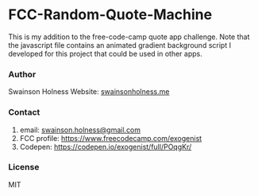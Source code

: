 # FCC-Random-Quote-Machine
This is my addition to the free-code-camp quote app challenge. Note that the javascript file contains an animated gradient background script I developed for this project that could be used in other apps. 

### Author
Swainson Holness
Website: [swainsonholness.me](http://swainsonholness.me/)

### Contact
1. email: swainson.holness@gmail.com 
2. FCC profile: https://www.freecodecamp.com/exogenist
3. Codepen: https://codepen.io/exogenist/full/POqgKr/

### License
MIT
